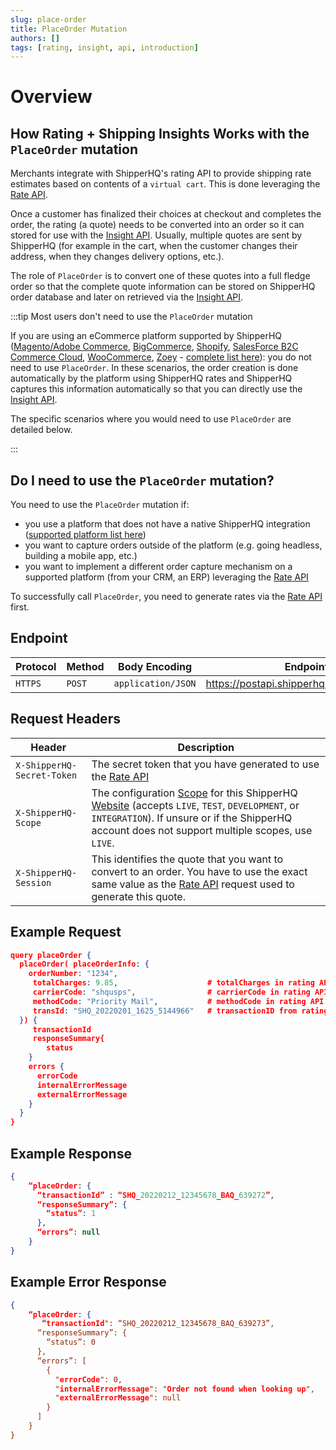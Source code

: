 ```yaml
---
slug: place-order
title: PlaceOrder Mutation
authors: []
tags: [rating, insight, api, introduction]
---
```


# Overview

## How Rating + Shipping Insights Works with the `PlaceOrder` mutation

Merchants integrate with ShipperHQ's rating API to provide shipping rate estimates based on contents of a `virtual cart`. This is done leveraging the [Rate API](/docs/rate/overview).  

Once a customer has finalized their choices at checkout and completes the order, the rating (a quote) needs to be converted into an order so it can stored for use with the [Insight API](overview). Usually, multiple quotes are sent by ShipperHQ (for example in the cart, when the customer changes their address, when they changes delivery options, etc.).

The role of `PlaceOrder` is to convert one of these quotes into a full fledge order so that the complete quote information can be stored on ShipperHQ order database and later on retrieved via the [Insight API](/docs/insight/overview).

:::tip Most users don't need to use the `PlaceOrder` mutation

If you are using an eCommerce platform supported by ShipperHQ ([Magento/Adobe Commerce](https://docs.shipperhq.com/installing-magento-2-shipperhq-extension/), [BigCommerce](https://docs.shipperhq.com/setup-shipperhq-bigcommerce-store/), [Shopify](https://docs.shipperhq.com/connect-shopify-shipperhq/), [SalesForce B2C Commerce Cloud](https://docs.shipperhq.com/installing-salesforce/), [WooCommerce](https://docs.shipperhq.com/install-woocommerce-plugin/), [Zoey](https://docs.shipperhq.com/install-shipperhq-zoey/) - [complete list here](https://shipperhq.com/pricing)): you do not need to use `PlaceOrder`. In these scenarios, the order creation is done automatically by the platform using ShipperHQ rates and ShipperHQ captures this information automatically so that you can directly use the [Insight API](/docs/insight/overview).

The specific scenarios where you would need to use `PlaceOrder` are detailed below.

:::

## Do I need to use the `PlaceOrder` mutation?

You need to use the `PlaceOrder` mutation if:
* you use a platform that does not have a native ShipperHQ integration ([supported platform list here](https://shipperhq.com/pricing))
* you want to capture orders outside of the platform (e.g. going headless, building a mobile app, etc.)
* you want to implement a different order capture mechanism on a supported platform (from your CRM, an ERP) leveraging the [Rate API](/docs/rate/overview)

To successfully call `PlaceOrder`, you need to generate rates via the [Rate API](/docs/rate/overview) first.

## Endpoint
| Protocol                      | Method | Body Encoding | Endpoint URL        |
| ---------------------------|---------------------|---------------------|---------------------|
| `HTTPS` | `POST` | `application/JSON` |  https://postapi.shipperhq.com/v3/graphql/label |

## Request Headers
| Header                      | Description         |
| ---------------------------|---------------------|
| `X-ShipperHQ-Secret-Token` | The secret token that you have generated to use the [Rate API](/docs/rate/overview) |
| `X-ShipperHQ-Scope` | The configuration [Scope](https://docs.shipperhq.com/using-scopes-shipperhq/) for this ShipperHQ [Website](https://docs.shipperhq.com/adding-websites-in-shipperhq/) (accepts `LIVE`, `TEST`, `DEVELOPMENT`, or `INTEGRATION`). If unsure or if the ShipperHQ account does not support multiple scopes, use `LIVE`. |
| `X-ShipperHQ-Session` |  This identifies the quote that you want to convert to an order. You have to use the exact same value as the [Rate API](/docs/rate/overview) request used to generate this quote. |


## Example Request
```json title="Example Request"
query placeOrder {
  placeOrder( placeOrderInfo: {
    orderNumber: "1234",      
     totalCharges: 9.85,                    # totalCharges in rating API response
     carrierCode: "shqusps",                # carrierCode in rating API response   
     methodCode: "Priority Mail",           # methodCode in rating API response
     transId: "SHQ_20220201_1625_5144966"   # transactionID from rating API response
  }) {
     transactionId
     responseSummary{
        status
    }
    errors {
      errorCode
      internalErrorMessage
      externalErrorMessage
    }
  }
}
```

## Example Response
```json title="Example response"
{
    “placeOrder: {
      “transactionId” : “SHQ_20220212_12345678_BAQ_639272”,
      “responseSummary”: {
        “status”: 1
      },
      “errors”: null
    }
}
```

## Example Error Response
```json title="Error response"
{
    “placeOrder: {
       “transactionId": “SHQ_20220212_12345678_BAQ_639273”,
      “responseSummary”: {
        “status”: 0
      },
      “errors”: [
        {
          "errorCode": 0,
          "internalErrorMessage": "Order not found when looking up",
          "externalErrorMessage": null
        }
      ]
    }
}
```
